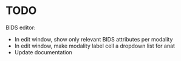 # TODO

BIDS editor:

* In edit window, show only relevant BIDS attributes per modality 
* In edit window, make modality label cell a dropdown list for anat 
* Update documentation
